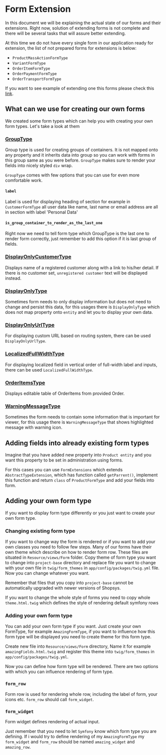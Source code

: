 # Form Extension
In this document we will be explaining the actual state of our forms and their extensions. Right now,
solution of extending forms is not complete and there will be several tasks that will assure better extending.

At this time we do not have every single form in our application ready for extension, the list of not prepared
forms for extensions is below:

* `ProductMassActionFormType`
* `VariantFormType`
* `OrderItemFormType`
* `OrderPaymentFormType`
* `OrderTransportFormType`

If you want to see example of extending one this forms please check this [link](https://github.com/shopsys/shopsys/commit/d6b84bf54c0b47c72eacc82d540987dd8078fa13).

## What can we use for creating our own forms
We created some form types which can help you with creating your own form types. Let's take a look at them

### [GroupType](../../packages/framework/src/Form/GroupType.php)
Group type is used for creating groups of containers. It is not mapped onto any property and it inherits data into group
so you can work with forms in this group same as you were before. `GroupType` makes sure to render your fields into nicely
styled `div` wrap.

`GroupType` comes with few options that you can use for even more comfortable work.

#### `label`
Label is used for displaying heading of section for example in `CustomerFormType` all user data like name, last name or
email address are all in section with label 'Personal Data'

#### `is_group_container_to_render_as_the_last_one`
Right now we need to tell form type which GroupType is the last one to render form correctly, just remember to add this
option if it is last group of fields.

### [DisplayOnlyCustomerType](../../packages/framework/src/Form/DisplayOnlyCustomerType.php)
Displays name of a registered customer along with a link to his/her detail.
If there is no customer set, `unregistered customer` text will be displayed instead.

### [DisplayOnlyType](../../packages/framework/src/Form/DisplayOnlyType.php)
Sometimes form needs to only display information but does not need to change and persist this data, for this usages
there is `DisplayOnlyType` which does not map property onto `entity` and let you to display your own data.

### [DisplayOnlyUrlType](../../packages/framework/src/Form/DisplayOnlyUrlType.php)
For displaying custom URL based on routing system, there can be used `DisplayOnlyUrlType`.

### [LocalizedFullWidthType](../../packages/framework/src/Form/LocalizedFullWidthType.php)
For displaying localized field in vertical order of full-width label and inputs, there can be used `LocalizedFullWidthType`.

### [OrderItemsType](../../packages/framework/src/Form/OrderItemsType.php)
Displays editable table of OrderItems from provided Order.

### [WarningMessageType](../../packages/framework/src/Form/WarningMessageType.php)
Sometimes the form needs to contain some information that is important for viewer, for this usage there is  `WarningMessageType`
that shows highlighted message with warning icon.

## Adding fields into already existing form types
Imagine that you have added new property into `Product entity` and you want this property to be set in administration
using forms.

For this cases you can use `FormExtensions` which extends `AbstractTypeExtension`, which has function called `getParrent()`,
implement this function and return `class` of `ProductFormType` and add your fields into form.

## Adding your own form type
If you want to display form type differently or you just want to create your own form type.

### Changing existing form type
If you want to change way the form is rendered or if you want to add your own classes you need to follow few steps.
Many of our forms have their own
theme which describe on how to render form row. These files are situated in `Resource/views/Form` folder.
Copy theme of form type you want to change into `project-base` directory and replace file you want to
change with your own file in `twig/form_themes` in `app/config/packages/twig.yml` file. Now you can change whatever you want.

Remember that files that you copy into `project-base` cannot be automatically upgraded with newer versions of Shopsys.

If you want to change the whole style of forms you need to copy whole `theme.html.twig` which defines the style of
rendering default symfony rows

### Adding your own form type
You can add your own form type if you want. Just create your own FormType, for example `AmazingFormType`, if you want
to influence how this form type will be displayed you need to create theme for this form type.

Create new file into `Resource/views/Form` directory, Name it for example `amazingFields.html.twig` and register
this theme into `twig/form_themes` in `app/config/packages/twig.yml`.

Now you can define how form type will be rendered. There are two options with which you can influence rendering of form type.

### `form_row`
Form row is used for rendering whole row, including the label of form, your icons etc. `form_row` should call `form_widget`.

### `form_widget`
Form widget defines rendering of actual input.

Just remember that you need to let `Symfony` know which form type you are defining. If i would try to define
rendering of my `AmazingFormType` my `form_widget` and `form_row` should be named `amazing_widget` and `amazing_row`.
